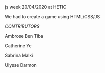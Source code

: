 js week 20/04/2020 at HETIC 

We had to create a game using HTML/CSS/JS

*CONTRIBUTORS*

Ambrose Ben Tiba

Catherine Ye

Sabrina Malki

Ulysse Darmon
